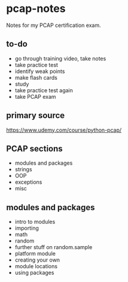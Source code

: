 # pcap-notes
Notes for my PCAP certification exam.

## to-do
* go through training video, take notes
* take practice test
* identify weak points
* make flash cards
* study
* take practice test again
* take PCAP exam

## primary source
https://www.udemy.com/course/python-pcap/

## PCAP sections
* modules and packages
* strings
* OOP
* exceptions
* misc

## modules and packages
* intro to modules
* importing
* math
* random
* further stuff on random.sample
* platform module
* creating your own
* module locations
* using packages
